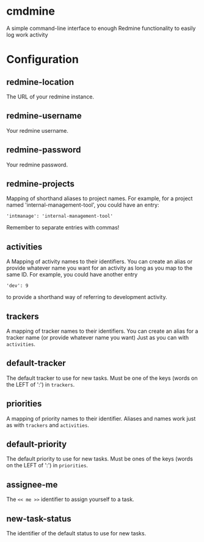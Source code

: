 # cmdmine
A simple command-line interface to enough Redmine functionality to easily log work activity


# Configuration

## redmine-location

The URL of your redmine instance.

## redmine-username

Your redmine username.

## redmine-password

Your redmine password.

## redmine-projects

Mapping of shorthand aliases to project names.
For example, for a project named 'internal-management-tool', you could have an entry:

    'intmanage': 'internal-management-tool'

Remember to separate entries with commas!

## activities

A Mapping of activity names to their identifiers.
You can create an alias or provide whatever name you want for an activity
as long as you map to the same ID. For example, you could have another entry

    'dev': 9

to provide a shorthand way of referring to development activity.

## trackers

A mapping of tracker names to their identifiers.
You can create an alias for a tracker name (or provide whatever name you want)
Just as you can with `activities`.

## default-tracker

The default tracker to use for new tasks.
Must be one of the keys (words on the LEFT of ':') in `trackers`.

## priorities

A mapping of priority names to their identifier.
Aliases and names work just as with `trackers` and `activities`.

## default-priority

The default priority to use for new tasks.
Must be ones of the keys (words on the LEFT of ':') in `priorities`.

## assignee-me

The `<< me >>` identifier to assign yourself to a task.

## new-task-status

The identifier of the default status to use for new tasks.
